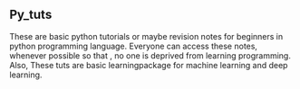 ## Py_tuts

These are basic python tutorials or maybe revision notes for beginners in python programming language. Everyone can access these notes, whenever possible so that ,
no one is deprived from learning programming. Also, These tuts are basic learningpackage  for machine learning and deep learning.